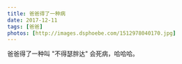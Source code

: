 ```yaml
---
title: 爸爸得了一种病
date: 2017-12-11
tags: [爸爸]
photos: [http://images.dsphoebe.com/1512978040170.jpg]
---
```

爸爸得了一种叫 "不得瑟胖达" 会死病，哈哈哈。